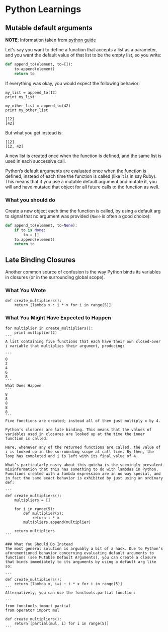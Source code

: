 Python Learnings
================

Mutable default arguments
-------------------------

__NOTE__: Information taken from [python guide](http://docs.python-guide.org/en/latest/writing/gotchas/)

Let's say you want to define a function that accepts a list as a parameter, and you
want the default value of that list to be the empty list, so you write:

```python
def append_to(element, to=[]):
    to.append(element)
    return to
```

If everything was okay, you would expect the following behavior:

```
my_list = append_to(12)
print my_list

my_other_list = append_to(42)
print my_other_list
```

```
[12]
[42]
```

But what you get instead is:

```
[12]
[12, 42]
```

A new list is created once when the function is defined, and the same list is used in each successive call.

Python’s default arguments are evaluated once when the function is defined, instead of each time the function is called (like it is in say Ruby). This means that if you use a mutable default argument and mutate it, you will and have mutated that object for all future calls to the function as well.

### What you should do
Create a new object each time the function is called, by using a default arg to signal that no argument was provided (`None` is often a good choice):

```python
def append_to(element, to=None):
    if to is None:
        to = []
    to.append(element)
    return to
```

Late Binding Closures
---------------------
Another common source of confusion is the way Python binds its variables in closures (or in the surrounding global scope).

### What You Wrote
```
def create_multipliers():
    return [lambda x : i * x for i in range(5)]
```
### What You Might Have Expected to Happen
````
for multiplier in create_multipliers():
    print multiplier(2)
```
A list containing five functions that each have their own closed-over i variable that multiplies their argument, producing:

```
0
2
4
6
8
```
What Does Happen
```
8
8
8
8
8
```
Five functions are created; instead all of them just multiply x by 4.

Python’s closures are late binding. This means that the values of variables used in closures are looked up at the time the inner function is called.

Here, whenever any of the returned functions are called, the value of i is looked up in the surrounding scope at call time. By then, the loop has completed and i is left with its final value of 4.

What’s particularly nasty about this gotcha is the seemingly prevalent misinformation that this has something to do with lambdas in Python. Functions created with a lambda expression are in no way special, and in fact the same exact behavior is exhibited by just using an ordinary def:

```
def create_multipliers():
    multipliers = []

    for i in range(5):
        def multiplier(x):
            return i * x
        multipliers.append(multiplier)

    return multipliers
```

### What You Should Do Instead
The most general solution is arguably a bit of a hack. Due to Python’s aforementioned behavior concerning evaluating default arguments to functions (see Mutable Default Arguments), you can create a closure that binds immediately to its arguments by using a default arg like so:

```
def create_multipliers():
    return [lambda x, i=i : i * x for i in range(5)]
```
Alternatively, you can use the functools.partial function:

```
from functools import partial
from operator import mul

def create_multipliers():
    return [partial(mul, i) for i in range(5)]
```
